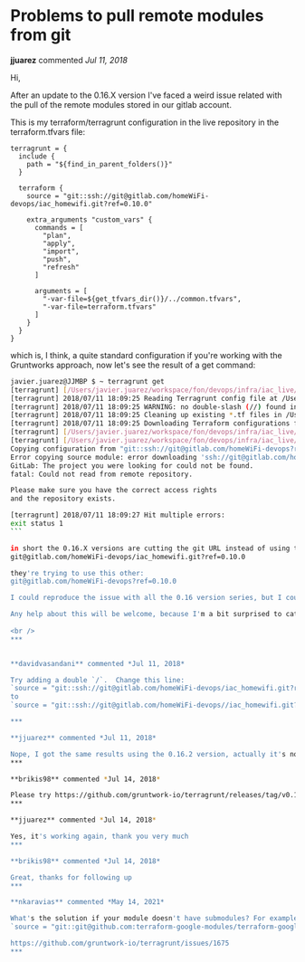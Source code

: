 # Problems to pull remote modules from git

**jjuarez** commented *Jul 11, 2018*

Hi,

After an update to the 0.16.X version I've faced a weird issue related with the pull of the remote modules stored in our gitlab account. 

This is my terraform/terragrunt configuration in the live repository in the terraform.tfvars file:

```
terragrunt = {
  include {
    path = "${find_in_parent_folders()}"
  }

  terraform {
    source = "git::ssh://git@gitlab.com/homeWiFi-devops/iac_homewifi.git?ref=0.10.0"

    extra_arguments "custom_vars" {
      commands = [
        "plan",
        "apply",
        "import",
        "push",
        "refresh"
      ]

      arguments = [
        "-var-file=${get_tfvars_dir()}/../common.tfvars",
        "-var-file=terraform.tfvars"
      ]
    }
  }
}
```

which is, I think, a quite standard configuration if you're working with the Gruntworks approach, now let's see the result of a get command:

````bash
javier.juarez@JJMBP $ ~ terragrunt get
[terragrunt] [/Users/javier.juarez/workspace/fon/devops/infra/iac_live/fon/eu-west-1/dev] 2018/07/11 18:09:24 Running command: terraform --version
[terragrunt] 2018/07/11 18:09:25 Reading Terragrunt config file at /Users/javier.juarez/workspace/fon/devops/infra/iac_live/fon/eu-west-1/dev/terraform.tfvars
[terragrunt] 2018/07/11 18:09:25 WARNING: no double-slash (//) found in source URL /homeWiFi-devops/iac_homewifi.git. Will insert one, but note that relative paths in downloaded Terraform code may not work.
[terragrunt] 2018/07/11 18:09:25 Cleaning up existing *.tf files in /Users/javier.juarez/workspace/fon/devops/infra/iac_live/fon/eu-west-1/dev/.terragrunt-cache/n0QBbScnymYjbyjTmgJlMNuQnlI/sqLEpOsQ21ucEHEbM3srwHrEJ1Q
[terragrunt] 2018/07/11 18:09:25 Downloading Terraform configurations from git::ssh://git@gitlab.com/homeWiFi-devops?ref=0.10.0 into /Users/javier.juarez/workspace/fon/devops/infra/iac_live/fon/eu-west-1/dev/.terragrunt-cache/n0QBbScnymYjbyjTmgJlMNuQnlI/sqLEpOsQ21ucEHEbM3srwHrEJ1Q using terraform init
[terragrunt] [/Users/javier.juarez/workspace/fon/devops/infra/iac_live/fon/eu-west-1/dev] 2018/07/11 18:09:25 Initializing remote state for the s3 backend
[terragrunt] [/Users/javier.juarez/workspace/fon/devops/infra/iac_live/fon/eu-west-1/dev] 2018/07/11 18:09:25 Running command: terraform init -backend-config=dynamodb_table=fon-homewifi-terraform-locks -backend-config=bucket=fon-homewifi-terraform-state -backend-config=key=fon/eu-west-1/dev/terraform.tfstate -backend-config=region=eu-west-1 -backend-config=encrypt=true -lock-timeout=20m -get=false -get-plugins=false -backend=false -from-module=git::ssh://git@gitlab.com/homeWiFi-devops?ref=0.10.0 /Users/javier.juarez/workspace/fon/devops/infra/iac_live/fon/eu-west-1/dev/.terragrunt-cache/n0QBbScnymYjbyjTmgJlMNuQnlI/sqLEpOsQ21ucEHEbM3srwHrEJ1Q
Copying configuration from "git::ssh://git@gitlab.com/homeWiFi-devops?ref=0.10.0"...
Error copying source module: error downloading 'ssh://git@gitlab.com/homeWiFi-devops?ref=0.10.0': /usr/local/bin/git exited with 128: Cloning into '/var/folders/sn/8x31z_g57xg2b1twtdxyqyk00000gp/T/tf746723676/module'...
GitLab: The project you were looking for could not be found.
fatal: Could not read from remote repository.

Please make sure you have the correct access rights
and the repository exists.

[terragrunt] 2018/07/11 18:09:27 Hit multiple errors:
exit status 1
```

in short the 0.16.X versions are cutting the git URL instead of using the original one:
git@gitlab.com/homeWiFi-devops/iac_homewifi.git?ref=0.10.0

they're trying to use this other: 
git@gitlab.com/homeWiFi-devops?ref=0.10.0

I could reproduce the issue with all the 0.16 version series, but I could not reproduce it with the 0.15.3 version.

Any help about this will be welcome, because I'm a bit surprised to catch this issue, I know an a f* early adopter it's my fault :)
 
<br />
***


**davidvasandani** commented *Jul 11, 2018*

Try adding a double `/`.  Change this line:
`source = "git::ssh://git@gitlab.com/homeWiFi-devops/iac_homewifi.git?ref=0.10.0"`
to
`source = "git::ssh://git@gitlab.com/homeWiFi-devops//iac_homewifi.git?ref=0.10.0"`

***

**jjuarez** commented *Jul 11, 2018*

Nope, I got the same results using the 0.16.2 version, actually it's not working with the 0.15.3 version too
***

**brikis98** commented *Jul 14, 2018*

Please try https://github.com/gruntwork-io/terragrunt/releases/tag/v0.16.3 (new binaries should show up in a few min) and let me know if it fixes this issue for you.
***

**jjuarez** commented *Jul 14, 2018*

Yes, it's working again, thank you very much
***

**brikis98** commented *Jul 14, 2018*

Great, thanks for following up
***

**nkaravias** commented *May 14, 2021*

What's the solution if your module doesn't have submodules? For example:
`source = "git::git@github.com:terraform-google-modules/terraform-google-folders.git?ref=v3.0.0"`

https://github.com/gruntwork-io/terragrunt/issues/1675
***

